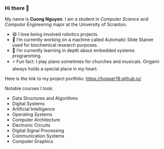 ### Hi there 👋

My name is **Cuong Nguyen**. I am a student in *Computer Science* and *Computer Engineering* major at the University of Scranton.
- 😄 I love being involved robotics projects.
- 🔭 I’m currently working on a machine called Automatic Slide Stainer used for biochemical research purposes.
- 🌱 I’m currently learning in depth about embedded systems programming.
- ⚡ Fun fact: I play piano sometimes for churches and musicals. Origami always holds a special place in my heart.

Here is the link to my project portfolio: https://hopper19.github.io/

Notable courses I took:
* Data Structures and Algorithms
* Digital Systems
* Artificial Intelligence
* Operating Systems
* Computer Architecture
* Electronic Circuits
* Digital Signal Processing
* Communication Systems
* Computer Graphics

<!-- -->

<!--
**hopper19/hopper19** is a ✨ _special_ ✨ repository because its `README.md` (this file) appears on your GitHub profile.

Here are some ideas to get you started:



- 👯 I’m looking to collaborate on ...
- 🤔 I’m looking for help with ...
- 💬 Ask me about ...
- 📫 How to reach me: ...
- 😄 Pronouns: ...
- ⚡ Fun fact: ...
-->
